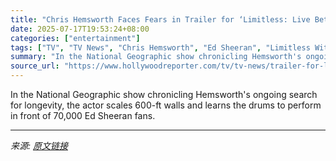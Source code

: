 ```yaml
---
title: "Chris Hemsworth Faces Fears in Trailer for ‘Limitless: Live Better Now’"
date: 2025-07-17T19:53:24+08:00
categories: ["entertainment"]
tags: ["TV", "TV News", "Chris Hemsworth", "Ed Sheeran", "Limitless With Chris Hemsworth", "National Geographic"]
summary: "In the National Geographic show chronicling Hemsworth's ongoing search for longevity, the actor scales 600-ft walls and learns the drums to perform in front of 70,000 Ed Sheeran fans."
source_url: "https://www.hollywoodreporter.com/tv/tv-news/trailer-for-limitless-live-better-now-with-chris-hemsworth-1236318780/"
---
```


In the National Geographic show chronicling Hemsworth's ongoing search for longevity, the actor scales 600-ft walls and learns the drums to perform in front of 70,000 Ed Sheeran fans.

---

*来源: [原文链接](https://www.hollywoodreporter.com/tv/tv-news/trailer-for-limitless-live-better-now-with-chris-hemsworth-1236318780/)*
